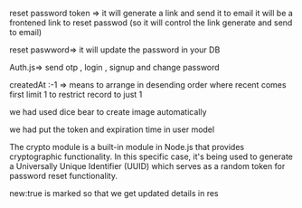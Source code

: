 reset password token => it will generate a link and send it to email it will  be a frontened link to reset passwod (so it will control the link generate and send to email)

reset paswword=> it will update the password in your DB

Auth.js=> send otp , login , signup and change password 

createdAt :-1 => means to arrange in desending order where recent comes first 
limit 1 to restrict record to just 1


we had used dice bear to create image automatically




we had put the token and expiration time in user model

The crypto module is a built-in module in Node.js that provides cryptographic functionality. In this specific case, it's being used to generate a Universally Unique Identifier (UUID) which serves as a random token for password reset functionality.

new:true   is marked so that we get updated details in res